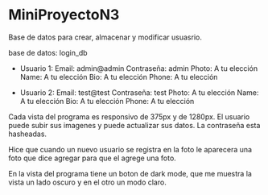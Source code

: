 # MiniProyectoN3
Base de datos para crear, almacenar y modificar usuasrio.

base de datos: login_db

- Usuario 1:
    Email: admin@admin
    Contraseña: admin
    Photo: A tu elección
    Name: A tu elección
    Bio: A tu elección
    Phone: A tu elección

- Usuario 2:
    Email: test@test
    Contraseña: test
    Photo: A tu elección
    Name: A tu elección
    Bio: A tu elección
    Phone: A tu elección


Cada vista del programa es responsivo de 375px y de 1280px.
El usuario puede subir sus imagenes y puede actualizar sus datos.
La contraseña esta hasheadas.



Hice que cuando un nuevo usuario se registra en la foto le aparecera una 
foto que dice agregar para que el agrege una foto.

En la vista del programa tiene un boton de dark mode, que me muestra la vista un lado oscuro y en el otro un modo claro.




